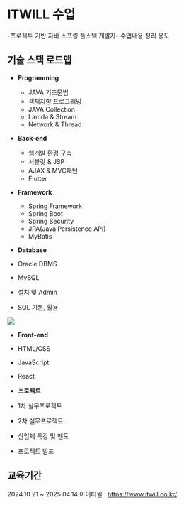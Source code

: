 # ITWILL 수업
-프로젝트 기반 자바 스프링 풀스택 개발자- 수업내용 정리 용도 

## 기술 스택 로드맵 
* **Programming**
  * JAVA 기초문법
  * 객체지향 프로그래밍
  * JAVA Collection
  * Lamda & Stream
  * Network & Thread

* **Back-end**
  * 웹개발 환경 구축
  * 서블릿 & JSP
  *  AJAX & MVC패턴
  *  Flutter

* **Framework**
  * Spring Framework
  * Spring Boot
  * Spring Security
  * JPA(Java Persistence API)
  * MyBatis 

* **Database**
 * Oracle DBMS
 * MySQL
 * 설치 및 Admin
 * SQL 기본, 활용

<img src="https://img.shields.io/badge/Sass-CC6699.svg?&logo=Sass&logoColor=fff"/>

* **Front-end**
 * HTML/CSS
 * JavaScript
 * React 

* **프로젝트**
 * 1차 실무프로젝트
 * 2차 실무프로젝트
 * 산업체 특강 및 멘토
 * 프로젝트 발표

## 교육기간 
2024.10.21 ~ 2025.04.14
아이티윌 : <https://www.itwill.co.kr/>
